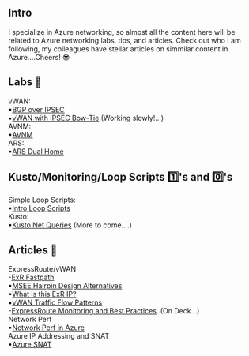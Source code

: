 ## Intro 
I specialize in Azure networking, so almost all the content here will be related to Azure networking labs, tips, and articles. Check out who I am following, my colleagues have stellar articles on simmilar content in Azure....Cheers! 😎

## Labs 🥼
vWAN:
<Br>
▪[BGP over IPSEC](https://github.com/adtork/Lab-Virtual-Wan-Custom-Routing-BGP-over-IPSEC)
<br>
▪[vWAN with IPSEC Bow-Tie](https://github.com/adtork/vWAN-Dual-Hubs-with-ExR-Bow-Tie) (Working slowly!...)
<br>
AVNM:
<br>
▪[AVNM](https://github.com/adtork/Lab-Azure-Virtual-Network-Manager)
<br>
ARS:
<br>
▪[ARS Dual Home](https://github.com/adtork/Azure-Route-Server-Dual-Home)

## Kusto/Monitoring/Loop Scripts 1️⃣'s and 0️⃣'s
Simple Loop Scripts:
<br>
▪[Intro Loop Scripts](https://github.com/adtork/Simple-Loop-Scripts/blob/main/README.md)
<br>
Kusto:
<br>
▪[Kusto Net Queries](https://github.com/adtork/ARG-Kusto-Queries/blob/main/README.md) (More to come....)


## Articles 📖
ExpressRoute/vWAN 
<br>
-[ExR Fastpath](https://github.com/adtork/ExpressRoute-Fastpath)
<br>
▪[MSEE Hairpin Design Alternatives](https://github.com/adtork/MSEE-Hairpin-Design-Considerations/blob/main/README.md)
<br>
▪[What is this ExR IP?](https://github.com/adtork/ExpressRoute--What-is-this-IP-/blob/main/README.md)
<br>
▪[vWAN Traffic Flow Patterns](https://github.com/adtork/vWAN-Traffic-Flow-Scenarios/blob/main/README.md)
<br>
-[ExpressRoute Monitoring and Best Practices](https://github.com/adtork/ExpressRoute-Monitoring/blob/main/README.md). (On Deck...)
<br>
Network Perf 
<br>
▪[Network Perf in Azure](https://github.com/adtork/Azure-Networking-Performance)
<br>
Azure IP Addressing and SNAT 
<br>
▪[Azure SNAT](https://github.com/adtork/Azure-IP-Addressing-and-SNAT/blob/main/README.md)


<!--
**adtork/adtork** is a ✨ _special_ ✨ repository because its `README.md` (this file) appears on your GitHub profile.

Here are some ideas to get you started:

- 🔭 I’m currently working on ...
- 🌱 I’m currently learning ...
- 👯 I’m looking to collaborate on ...
- 🤔 I’m looking for help with ...
- 💬 Ask me about ...
- 📫 How to reach me: ...
- 😄 Pronouns: ...
- ⚡ Fun fact: ...
-->
